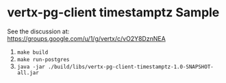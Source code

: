 # vertx-pg-client timestamptz Sample

See the discussion at: https://groups.google.com/u/1/g/vertx/c/vO2Y8DznNEA

1. `make build`
2. `make run-postgres`
3. `java -jar ./build/libs/vertx-pg-client-timestamptz-1.0-SNAPSHOT-all.jar`
